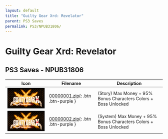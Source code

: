 ```yaml
---
layout: default
title: "Guilty Gear Xrd: Revelator"
parent: PS3 Saves
permalink: PS3/NPUB31806/
---
```

# Guilty Gear Xrd: Revelator

## PS3 Saves - NPUB31806

| Icon | Filename | Description |
|------|----------|-------------|
| ![Guilty Gear Xrd: Revelator](ICON0.PNG) | [00000001.zip](00000001.zip){: .btn .btn-purple } | (Story) Max Money + 95% Bonus Characters Colors + Boss Unlocked |
| ![Guilty Gear Xrd: Revelator](ICON0.PNG) | [00000002.zip](00000002.zip){: .btn .btn-purple } | (System) Max Money + 95% Bonus Characters Colors + Boss Unlocked |
